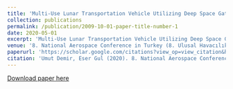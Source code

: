 ```yaml
---
title: 'Multi-Use Lunar Transportation Vehicle Utilizing Deep Space Gateway (Derin Uzay İstasyonu - Ay Yüzeyi Arası İnsan ve Kargo Taşıma Aracı Tasarımı)'
collection: publications
permalink: /publication/2009-10-01-paper-title-number-1
date: 2020-05-01
excerpt: 'Multi-Use Lunar Transportation Vehicle Utilizing Deep Space Gateway is a design project of a space vehicle that will be operated from the Deep Space Gateway to the lunar surface.'
venue: '8. National Aerospace Conference in Turkey (8. Ulusal Havacılık ve Uzay Konferansı)'
paperurl: 'https://scholar.google.com/citations?view_op=view_citation&hl=en&user=UtkbGQcAAAAJ&citation_for_view=UtkbGQcAAAAJ:u-x6o8ySG0sC'
citation: 'Umut Demir, Eser Gul (2020). 8. National Aerospace Conference in Turkey'
---
```

[Download paper here](http://academicpages.github.io/files/paper1.pdf)

